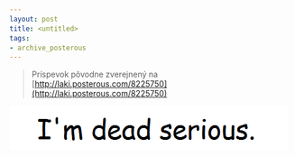 ```yaml
---
layout: post
title: <untitled>
tags:
- archive_posterous
---
```

> Príspevok pôvodne zverejnený na [http://laki.posterous.com/8225750](http://laki.posterous.com/8225750)

![serious.png](/media/2009/serious.png)
